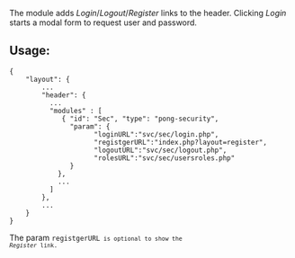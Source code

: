 The module adds _Login_/_Logout_/_Register_ links to the header. 
Clicking _Login_ starts a modal form to request user and password.

## Usage:

	{
		"layout": {
			...
		    "header": {
		      ...
		      "modules" : [ 
		         { "id": "Sec", "type": "pong-security", 
		           "param": { 
			             "loginURL":"svc/sec/login.php", 
			             "registgerURL":"index.php?layout=register", 
			             "logoutURL":"svc/sec/logout.php", 
			             "rolesURL":"svc/sec/usersroles.php" 
		           } 
		        },
		        ...
		      ] 
		    },
  			...
		}
	}

The param <code>registgerURL<code> is optional to show the _Register_ link.